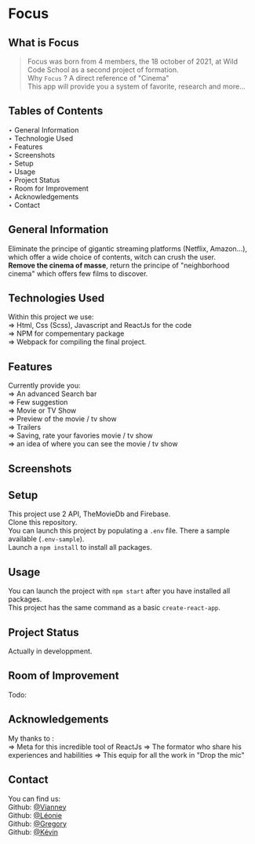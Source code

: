 # Focus

## What is Focus

> Focus was born from 4 members, the 18 october of 2021, at Wild Code School as a second project of formation.<br>
> Why `Focus` ? A direct reference of "Cinema"<br>
> This app will provide you a system of favorite, research and more...

## Tables of Contents

⋆ General Information<br>
⋆ Technologie Used<br>
⋆ Features<br>
⋆ Screenshots<br>
⋆ Setup<br>
⋆ Usage<br>
⋆ Project Status<br>
⋆ Room for Improvement<br>
⋆ Acknowledgements<br>
⋆ Contact

## General Information

Eliminate the principe of gigantic streaming platforms (Netflix, Amazon...), which offer a wide choice of contents, witch can crush the user.<br>
**Remove the cinema of masse**, return the principe of "neighborhood cinema" which offers few films to discover.

## Technologies Used

Within this project we use:<br>
⇒ Html, Css (Scss), Javascript and ReactJs for the code<br>
⇒ NPM for compementary package<br>
⇒ Webpack for compiling the final project.

## Features

Currently provide you:<br>
⇒ An advanced Search bar<br>
⇒ Few suggestion<br>
⇒ Movie or TV Show<br>
⇒ Preview of the movie / tv show<br>
⇒ Trailers<br>
⇒ Saving, rate your favories movie / tv show<br>
⇒ an idea of where you can see the movie / tv show

## Screenshots

## Setup

This project use 2 API, TheMovieDb and Firebase.<br>
Clone this repository.<br>
You can launch this project by populating a `.env` file. There a sample available (`.env-sample`).<br>
Launch a `npm install` to install all packages.

## Usage

You can launch the project with `npm start` after you have installed all packages.<br>
This project has the same command as a basic `create-react-app`.

## Project Status

Actually in developpment.

## Room of Improvement

Todo:

## Acknowledgements

My thanks to :<br>
⇒ Meta for this incredible tool of ReactJs
⇒ The formator who share his experiences and habilities
⇒ This equip for all the work in
"Drop the mic"

## Contact

You can find us:<br>
Github: [@Vianney](https://github.com/Vianney-Gln)<br>
Github: [@Léonie](https://github.com/LeonieNollevalle)<br>
Github: [@Gregory](https://github.com/anarkhya)<br>
Github: [@Kévin](https://github.com/KevinDurand974)